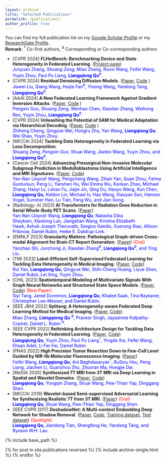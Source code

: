 ```yaml
---
layout: archive
title: "Selected Publications"
permalink: /publications/
author_profile: true
---
```


You can find my full publication list on my [Google Scholar Profile](https://scholar.google.com/citations?user=ruKpgzwAAAAJ&hl=zh-CN) or my [ResearchGate Profile](https://www.researchgate.net/profile/Liangqiong-Qu-2). <br>
**Remark**: <sup>*</sup> Co-first authors,  <sup>#</sup> Corresponding or Co-corresponding authors

- [CVPR 2024] **FLHetBench: Benchmarking Device and State Heterogeneity in Federated Learning**. ([Project page](https://carkham.github.io/FL_Het_Bench/))
 <br> <span style="color:blue;"> Junyuan Zhang<sup>*</sup>, Shuang Zeng<sup>*</sup>, Miao Zhang, Runxi Wang, Feifei Wang, Yuyin Zhou, Paul Pu Liang, **Liangqiong Qu**<sup>#</sup>. 
- [CVPR 2024] **Residual Denoising Diffusion Models**. ([Paper](https://arxiv.org/pdf/2308.13712.pdf), [Code](https://github.com/nachifur/RDDM) )
 <br> <span style="color:blue;"> Jiawei Liu, Qiang Wang, Huijie Fan<sup>#</sup>, Yinong Wang, Yandong Tang, **Liangqiong Qu**<sup>#</sup>.
- [AAAI 2024] **A New Federated Learning Framework Against Gradient Inversion Attacks**. ([Paper](https://arxiv.org/abs/2412.07187), [Code](https://github.com/Pengxin-Guo/HyperFL) )
 <br> <span style="color:blue;"> Pengxin Guo, Shuang Zeng, Wenhao Chen, Xiaodan Zhang, Weihong Ren, Yuyin Zhou, **Liangqiong Qu**<sup>#</sup>. 
- [CVPR 2024] **Unleashing the Potential of SAM for Medical Adaptation via Hierarchical Decoding**. ([Paper](https://arxiv.org/pdf/2403.18271), [Code](https://github.com/Cccccczh404/H-SAM) )
<br> <span style="color:blue;"> Zhiheng Cheng, Qingyue Wei, Hongru Zhu, Yan Wang, **Liangqiong Qu**, Wei Shao, Yuyin Zhou.
- [MICCAI 2024] **Tackling Data Heterogeneity in Federated Learning via Loss Decomposition**. 
<br> <span style="color:blue;"> Shuang Zeng<sup>*</sup>, Pengxin Guo<sup>*</sup>, Shuai Wang, Jianbo Wang, Yuyin Zhou, and **Liangqiong Qu**<sup>#</sup>.
- [Cancer Cell 2024] **Advancing Presurgical Non-invasive Molecular Subgroup Prediction in Medulloblastoma Using Artificial Intelligence and MRI Signatures**.  ([Paper](https://www.cell.com/cancer-cell/abstract/S1535-6108(24)00227-7), [Code](https://lnkd.in/gBNJWCQP))
<br> <span style="color:blue;"> Yan-Ran (Joyce) Wang, Pengcheng Wang, Zihan Yan, Quan Zhou, Fatma Gunturkun,
Peng Li, Yanshen Hu, Wei Emma Wu, Kankan Zhao, Michael Zhang, Haoyi Lv, Lehao Fu, Jiajie Jin,
Qing Du, Haoyu Wang, Kun Chen, **Liangqiong Qu**, Keldon Lin, Michael Iv, Hao Wang, Xiaoyan Sun,
Hannes Vogel, Summer Han, Lu Tian, Feng Wu, and Jian Gong.
- [Radiology: AI 2023] **AI Transformers for Radiation Dose Reduction in Serial Whole-Body PET Scans**. ([Paper](https://pubs.rsna.org/doi/full/10.1148/ryai.220246))
<br> <span style="color:blue;"> Yan-Ran (Joyce) Wang<sup>*</sup>, **Liangqiong Qu**<sup>*</sup>, Natasha Diba Sheybani, Xiaolong Luo, Jiangshan Wang, Kristina Elizabeth Hawk, Ashok Joseph Theruvath, Sergios Gatidis, Xuerong Xiao, Allison Pribnow, Daniel Rubin, Heike E. Daldrup-Link.
- [EMNLP 2023] **Granularity Matters: Pathological Graph-driven Cross-modal Alignment
for Brain CT Report Generation**. ([Paper](https://openreview.net/pdf?id=bB32QLrpu4)) <span style="color:red;"> (Oral) 
<br> <span style="color:blue;"> Yanzhao Shi, Junzhong Ji, Xiaodan Zhang<sup>#</sup>, **Liangqiong Qu**<sup>#</sup>, and Ying Liu.
- [TMI 2023] **Label-Efficient Self-Supervised Federated Learning for Tackling Data Heterogeneity in Medical Imaging**. ([Paper](https://ieeexplore-ieee-org.eproxy.lib.hku.hk/stamp/stamp.jsp?tp=&arnumber=10004993&tag=1), [Code](https://github.com/rui-yan/SSL-FL))
<br> <span style="color:blue;"> Rui Yan, **Liangqiong Qu**, Qingyue Wei, Shih-Cheng Huang, Liyue Shen, Daniel Rubin, Lei Xing, Yuyin Zhou.
- [CHIL 2023] **Spatiotemporal Modeling of Multivariate Signals With Graph Neural Networks and Structured State Space Models**. ([Paper](https://arxiv.org/pdf/2211.11176.pdf), [Code](https://github.com/tsy935/graphs4mer)) <span style="color:red;"> (Best Paper)
<br> <span style="color:blue;"> Siyi Tang, Jared Dunnmon, **Liangqiong Qu**, Khaled Saab, Tina Baykaner, Christopher Lee-Messer, and Daniel Rubin.
- [IEEE JBHI 2022] **Splitavg: A Heterogeneity-aware Federated Deep Learning Method for Medical Imaging**. ([Paper](https://ieeexplore.ieee.org/abstract/document/9806163), [Code](https://github.com/zm17943/SplitAVG))
<br> <span style="color:blue;"> Miao Zhang<sup>*</sup>, **Liangqiong Qu** <sup>#</sup><sup>*</sup>, Praveer Singh, Jayashree Kalpathy-Cramer, Daniel L. Rubin <sup>#</sup>. 
- [IEEE CVPR 2022] **Rethinking Architecture Design for Tackling Data Heterogeneity in Federated Learning**. ([Paper](https://openaccess.thecvf.com/content/CVPR2022/papers/Qu_Rethinking_Architecture_Design_for_Tackling_Data_Heterogeneity_in_Federated_Learning_CVPR_2022_paper.pdf), [Code](https://github.com/Liangqiong/ViT-FL-main))
<br> <span style="color:blue;"> **Liangqiong Qu**<sup>*</sup>, Yuyin Zhou<sup>*</sup>, Paul Pu Liang<sup>*</sup>, Yingda Xia, Feifei Wang, Ehsan Adeli, Li Fei-Fei, Daniel Rubin.
- [PNAS 2022] **High Precision Tumor Resection Down to Few-Cell Level Guided
by NIR-IIb Molecular Fluorescence Imaging**. ([Paper](https://www.pnas.org/doi/full/10.1073/pnas.2123111119))
<br> <span style="color:blue;"> Feifei Wang<sup>*</sup>, **Liangqiong Qu**<sup>*</sup>, Ani Baghdasaryan<sup>*</sup>, RuSiou Hsu, Peng Liang, Jiachen Li, Guanzhou Zhu, Zhuoran Ma, Hongjie Dai.
- [MeDIA 2020] **Synthesized 7T MRI from 3T MRI via Deep Learning in Spatial and Wavelet Domains**. ([Paper](https://www.sciencedirect.com/science/article/pii/S1361841520300293?casa_token=EOp1ZQaY6-wAAAAA:ZDlOHj_p9PlXDc2QtF7hAyzlYS-dqP0vYLJ_tcFD7afoo1w68-EHixRkyYWVAduqz2_mHNHRQA), [Code](https://github.com/Liangqiong/WATNet))
 <br> <span style="color:blue;"> **Liangqiong Qu**, Yongqin Zhang, Shuai Wang, Pew-Thian Yap, Dinggang Shen.
- [MICCAI 2019] **Wavelet-based Semi-supervised Adversarial Learning for Synthesizing Realistic 7T from 3T MRI**. ([Paper](https://link.springer.com/chapter/10.1007/978-3-030-32251-9_86)) <span style="color:red;"> (Oral) 
 <br> <span style="color:blue;"> **Liangqiong Qu**, Shuai Wang, Pew-Thian Yap, Dinggang Shen. 
- [IEEE CVPR 2017] **DeshadowNet: A Multi-context Embedding Deep Network for Shadow Removal**. ([Paper](https://openaccess.thecvf.com/content_cvpr_2017/papers/Qu_DeshadowNet_A_Multi-Context_CVPR_2017_paper.pdf), [Code](https://pan.baidu.com/s/1cKRVJMbemvTOlJgZqk2Nyw), [Training dataset](https://drive.google.com/file/d/1W8vBRJYDG9imMgr9I2XaA13tlFIEHOjS/view), [Test dataset](https://hkuhk-my.sharepoint.com/:f:/g/personal/liangqqu_hku_hk/EqgW2IasbE1NtxtCycnaew4B6JQLsID1SQHUjGr9YwC3Fg?e=9uqw4C)) <span style="color:red;"> (Spotlight)
<br> <span style="color:blue;"> **Liangqiong Qu**, Jiandong Tian, Shengfeng He, Yandong Tang, and Rynson W.H. Lau. 


{% include base_path %}

{% for post in site.publications reversed %}
  {% include archive-single.html %}
{% endfor %}
